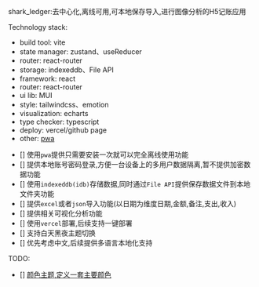 
shark_ledger:去中心化,离线可用,可本地保存导入,进行图像分析的H5记账应用

Technology stack: 
+ build tool: vite  
+ state manager: zustand、useReducer
+ router: react-router
+ storage: indexeddb、File API
+ framework: react
+ router: react-router 
+ ui lib: MUI 
+ style: tailwindcss、emotion
+ visualization: echarts 
+ type checker: typescript 
+ deploy: vercel/github page
+ other: [pwa](https://vite-pwa-org.netlify.app/guide/#scaffolding-your-first-vite-pwa-project)

- [] 使用`pwa`提供只需要安装一次就可以完全离线使用功能
- [] 提供本地账号密码登录,方便一台设备上的多用户数据隔离,暂不提供加密数据功能
- [] 使用`indexeddb(idb)`存储数据,同时通过`File API`提供保存数据文件到本地文件夹功能
- [] 提供`excel`或者`json`导入功能(以日期为维度日期,金额,备注,支出,收入)
- [] 提供相关可视化分析功能
- [] 使用`vercel`部署,后续支持一键部署
- [] 支持白天黑夜主题切换
- [] 优先考虑中文,后续提供多语言本地化支持

TODO:
- [] [颜色主题,定义一套主要颜色](https://mui.com/material-ui/customization/color/)